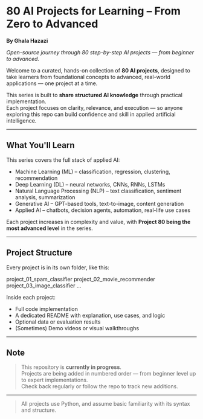 # 80 AI Projects for Learning – From Zero to Advanced  
**By Ghala Hazazi**

_Open-source journey through 80 step-by-step AI projects — from beginner to advanced._


Welcome to a curated, hands-on collection of **80 AI projects**, designed to take learners from foundational concepts to advanced, real-world applications — one project at a time.

This series is built to **share structured AI knowledge** through practical implementation.  
Each project focuses on clarity, relevance, and execution — so anyone exploring this repo can build confidence and skill in applied artificial intelligence.

---

## What You'll Learn

This series covers the full stack of applied AI:

- Machine Learning (ML) – classification, regression, clustering, recommendation
- Deep Learning (DL) – neural networks, CNNs, RNNs, LSTMs
- Natural Language Processing (NLP) – text classification, sentiment analysis, summarization
- Generative AI – GPT-based tools, text-to-image, content generation
- Applied AI – chatbots, decision agents, automation, real-life use cases

Each project increases in complexity and value, with **Project 80 being the most advanced level** in the series.

---

## Project Structure

Every project is in its own folder, like this:

project_01_spam_classifier
project_02_movie_recommender
project_03_image_classifier
...


Inside each project:
- Full code implementation
- A dedicated README with explanation, use cases, and logic
- Optional data or evaluation results
- (Sometimes) Demo videos or visual walkthroughs

---

## Note

> This repository is **currently in progress**.  
> Projects are being added in numbered order — from beginner level up to expert implementations.  
> Check back regularly or follow the repo to track new additions.

---

> All projects use Python, and assume basic familiarity with its syntax and structure.
